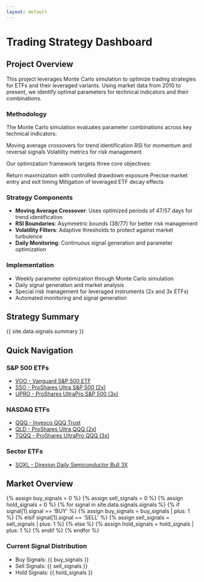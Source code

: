 ```yaml
---
layout: default
---
```


# Trading Strategy Dashboard

## Project Overview

This project leverages Monte Carlo simulation to optimize trading strategies for ETFs and their leveraged variants. Using market data from 2010 to present, we identify optimal parameters for technical indicators and their combinations.

### Methodology
The Monte Carlo simulation evaluates parameter combinations across key technical indicators:

Moving average crossovers for trend identification
RSI for momentum and reversal signals
Volatility metrics for risk management

Our optimization framework targets three core objectives:

Return maximization with controlled drawdown exposure
Precise market entry and exit timing
Mitigation of leveraged ETF decay effects

### Strategy Components
- **Moving Average Crossover**: Uses optimized periods of 47/57 days for trend identification
- **RSI Boundaries**: Asymmetric bounds (38/77) for better risk management
- **Volatility Filters**: Adaptive thresholds to protect against market turbulence
- **Daily Monitoring**: Continuous signal generation and parameter optimization

### Implementation
- Weekly parameter optimization through Monte Carlo simulation
- Daily signal generation and market analysis
- Special risk management for leveraged instruments (2x and 3x ETFs)
- Automated monitoring and signal generation

## Strategy Summary

{{ site.data.signals.summary }}

## Quick Navigation

### S&P 500 ETFs
- [VOO - Vanguard S&P 500 ETF](./tickers/voo.html)
- [SSO - ProShares Ultra S&P 500 (2x)](./tickers/sso.html)
- [UPRO - ProShares UltraPro S&P 500 (3x)](./tickers/upro.html)

### NASDAQ ETFs
- [QQQ - Invesco QQQ Trust](./tickers/qqq.html)
- [QLD - ProShares Ultra QQQ (2x)](./tickers/qld.html)
- [TQQQ - ProShares UltraPro QQQ (3x)](./tickers/tqqq.html)

### Sector ETFs
- [SOXL - Direxion Daily Semiconductor Bull 3X](./tickers/soxl.html)

## Market Overview

{% assign buy_signals = 0 %}
{% assign sell_signals = 0 %}
{% assign hold_signals = 0 %}
{% for signal in site.data.signals.signals %}
  {% if signal[1].signal == 'BUY' %}
    {% assign buy_signals = buy_signals | plus: 1 %}
  {% elsif signal[1].signal == 'SELL' %}
    {% assign sell_signals = sell_signals | plus: 1 %}
  {% else %}
    {% assign hold_signals = hold_signals | plus: 1 %}
  {% endif %}
{% endfor %}

### Current Signal Distribution
- Buy Signals: {{ buy_signals }}
- Sell Signals: {{ sell_signals }}
- Hold Signals: {{ hold_signals }}